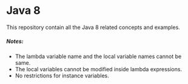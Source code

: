 # Java 8

This repository contain all the Java 8 related concepts and examples.

##### Notes:

* The lambda variable name and the local variable names cannot be same.
* The local variables cannot be modified inside lambda expressions.
* No restrictions for instance variables.

